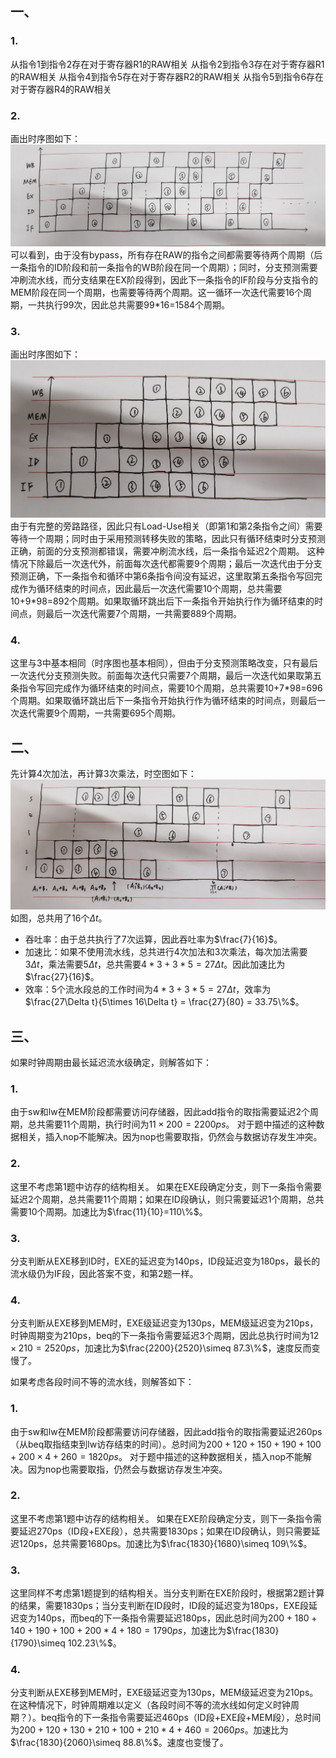 ## 一、
### 1.
从指令1到指令2存在对于寄存器R1的RAW相关
从指令2到指令3存在对于寄存器R1的RAW相关
从指令4到指令5存在对于寄存器R2的RAW相关
从指令5到指令6存在对于寄存器R4的RAW相关

### 2.
画出时序图如下：
![alt text](hw1_src/IMG_20240402_224428_edit_640685481562134.jpg)
可以看到，由于没有bypass，所有存在RAW的指令之间都需要等待两个周期（后一条指令的ID阶段和前一条指令的WB阶段在同一个周期）；同时，分支预测需要冲刷流水线，而分支结果在EX阶段得到，因此下一条指令的IF阶段与分支指令的MEM阶段在同一个周期，也需要等待两个周期。这一循环一次迭代需要16个周期，一共执行99次，因此总共需要99*16=1584个周期。

### 3.
画出时序图如下：
![alt text](hw1_src/IMG_20240403_210013_edit_685295584646473.jpg)
由于有完整的旁路路径，因此只有Load-Use相关（即第1和第2条指令之间）需要等待一个周期；同时由于采用预测转移失败的策略，因此只有循环结束时分支预测正确，前面的分支预测都错误，需要冲刷流水线，后一条指令延迟2个周期。
这种情况下除最后一次迭代外，前面每次迭代都需要9个周期；最后一次迭代由于分支预测正确，下一条指令和循环中第6条指令间没有延迟，这里取第五条指令写回完成作为循环结束的时间点，因此最后一次迭代需要10个周期，总共需要10+9*98=892个周期。如果取循环跳出后下一条指令开始执行作为循环结束的时间点，则最后一次迭代需要7个周期，一共需要889个周期。

### 4.
这里与3中基本相同（时序图也基本相同），但由于分支预测策略改变，只有最后一次迭代分支预测失败。前面每次迭代只需要7个周期，最后一次迭代如果取第五条指令写回完成作为循环结束的时间点，需要10个周期，总共需要10+7\*98=696个周期。如果取循环跳出后下一条指令开始执行作为循环结束的时间点，则最后一次迭代需要9个周期，一共需要695个周期。


## 二、
先计算4次加法，再计算3次乘法，时空图如下：
![alt text](hw1_src/IMG_20240403_195043_edit_681122330940339.jpg)
如图，总共用了16个$\Delta t$。
- 吞吐率：由于总共执行了7次运算，因此吞吐率为$\frac{7}{16}$。
- 加速比：如果不使用流水线，总共进行4次加法和3次乘法，每次加法需要$3\Delta t$，乘法需要$5\Delta t$，总共需要$4*3+3*5=27\Delta t$。因此加速比为$\frac{27}{16}$。
- 效率：5个流水段总的工作时间为$4*3+3*5=27\Delta t$，效率为$\frac{27\Delta t}{5\times 16\Delta t} = \frac{27}{80} = 33.75\%$。


## 三、
如果时钟周期由最长延迟流水级确定，则解答如下：
### 1.
由于sw和lw在MEM阶段都需要访问存储器，因此add指令的取指需要延迟2个周期，总共需要11个周期，执行时间为$11 \times 200 = 2200ps$。
对于题中描述的这种数据相关，插入nop不能解决。因为nop也需要取指，仍然会与数据访存发生冲突。

### 2.
这里不考虑第1题中访存的结构相关。
如果在EXE段确定分支，则下一条指令需要延迟2个周期，总共需要11个周期；如果在ID段确认，则只需要延迟1个周期，总共需要10个周期。加速比为$\frac{11}{10}=110\%$。

### 3.
分支判断从EXE移到ID时，EXE的延迟变为140ps，ID段延迟变为180ps，最长的流水级仍为IF段，因此答案不变，和第2题一样。

### 4.
分支判断从EXE移到MEM时，EXE级延迟变为130ps，MEM级延迟变为210ps，时钟周期变为210ps，beq的下一条指令需要延迟3个周期，因此总执行时间为$12\times 210 = 2520ps$，加速比为$\frac{2200}{2520}\simeq 87.3\%$，速度反而变慢了。

如果考虑各段时间不等的流水线，则解答如下：
### 1.
由于sw和lw在MEM阶段都需要访问存储器，因此add指令的取指需要延迟260ps（从beq取指结束到lw访存结束的时间）。总时间为$200+120+150+190+100+200\times 4+260 = 1820ps$。
对于题中描述的这种数据相关，插入nop不能解决。因为nop也需要取指，仍然会与数据访存发生冲突。

### 2.
这里不考虑第1题中访存的结构相关。
如果在EXE阶段确定分支，则下一条指令需要延迟270ps（ID段+EXE段），总共需要1830ps；如果在ID段确认，则只需要延迟120ps，总共需要1680ps。加速比为$\frac{1830}{1680}\simeq 109\%$。

### 3.
这里同样不考虑第1题提到的结构相关。当分支判断在EXE阶段时，根据第2题计算的结果，需要1830ps；当分支判断在ID段时，ID段的延迟变为180ps，EXE段延迟变为140ps，而beq的下一条指令需要延迟180ps，因此总时间为$200+180+140+190+100+200*4+180=1790ps$，加速比为$\frac{1830}{1790}\simeq 102.23\%$。

### 4.
分支判断从EXE移到MEM时，EXE级延迟变为130ps，MEM级延迟变为210ps。在这种情况下，时钟周期难以定义（各段时间不等的流水线如何定义时钟周期？）。beq指令的下一条指令需要延迟460ps（ID段+EXE段+MEM段），总时间为$200+120+130+210+100+210*4+460=2060ps$。加速比为$\frac{1830}{2060}\simeq 88.8\%$。速度也变慢了。